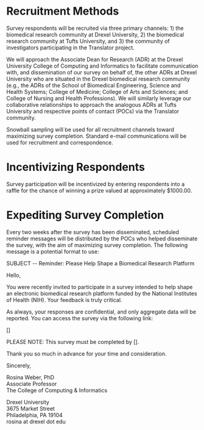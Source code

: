 # Recruitment Methods <br />

Survey respondents will be recruited via three primary channels: 1) the biomedical research community at Drexel University, 2) the biomedical research community at Tufts University, and 3) the community of investigators participating in the Translator project. <br />

We will approach the Associate Dean for Research (ADR) at the Drexel University College of Computing and Informatics to facilitate communication with, and dissemination of our survey on behalf of, the other ADRs at Drexel University who are situated in the Drexel biomedical research community (e.g., the ADRs of the School of Biomedical Engineering, Science and Health Systems; College of Medicine; College of Arts and Sciences; and College of Nursing and Health Professions). We will similarly leverage our collaborative relationships to approach the analogous ADRs at Tufts University and respective points of contact (POCs) via the Translator community. <br />

Snowball sampling will be used for all recruitment channels toward maximizing survey completion. Standard e-mail communications will be used for recruitment and correspondence.

# Incentivizing Respondents

Survey participation will be incentivized by entering respondents into a raffle for the chance of winning a prize valued at approximately $1000.00.

# Expediting Survey Completion

Every two weeks after the survey has been disseminated, scheduled reminder messages will be distributed by the POCs who helped disseminate the survey, with the aim of maximizing survey completion. The following message is a potential format to use:<br />

SUBJECT -- Reminder: Please Help Shape a Biomedical Research Platform<br />

Hello,<br />

You were recently invited to participate in a survey intended to help shape an electronic biomedical research platform funded by the National Institutes of Health (NIH). Your feedback is truly critical.<br />

As always, your responses are confidential, and only aggregate data will be reported. You can access the survey via the following link:<br />

[]<br />

PLEASE NOTE: This survey must be completed by [].<br />

Thank you so much in advance for your time and consideration.<br />

Sincerely,<br />

Rosina Weber, PhD <br />
Associate Professor <br />
The College of Computing & Informatics <br />

Drexel University <br />
3675 Market Street <br />
Philadelphia, PA 19104 <br />
rosina at drexel dot edu <br />
